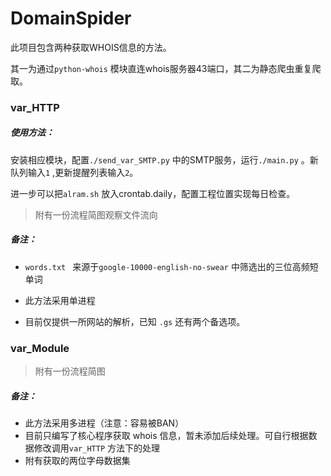 # DomainSpider

此项目包含两种获取WHOIS信息的方法。

其一为通过`python-whois` 模块直连whois服务器43端口，其二为静态爬虫重复爬取。

### var_HTTP

##### 使用方法：

安装相应模块，配置`./send_var_SMTP.py` 中的SMTP服务，运行`./main.py` 。新队列输入`1` ,更新提醒列表输入`2`。

进一步可以把`alram.sh` 放入crontab.daily，配置工程位置实现每日检查。

> 附有一份流程简图观察文件流向

##### 备注：

* `words.txt ` 来源于`google-10000-english-no-swear` 中筛选出的三位高频短单词


* 此方法采用单进程
* 目前仅提供一所网站的解析，已知 ` .gs ` 还有两个备选项。

### var_Module

> 附有一份流程简图

##### 备注：

* 此方法采用多进程（注意：容易被BAN）
* 目前只编写了核心程序获取 whois 信息，暂未添加后续处理。可自行根据数据修改调用`var_HTTP` 方法下的处理
* 附有获取的两位字母数据集